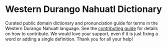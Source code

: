 
# Western Durango Nahuatl Dictionary

Curated public domain dictionary and pronunciation guide for terms in the Western Durango Nahuatl language. See the [contributing guide](https://github.com/drumworkteam/term/blob/make/.github/contributing.md) for details on how to contribute. We would love your support, even if it is just fixing a word or adding a single definition. Thank you for all your help!